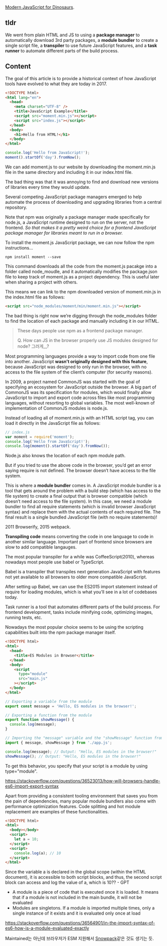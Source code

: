 
[Modern JavaScript for Dinosaurs](https://peterxjang.com/blog/modern-javascript-explained-for-dinosaurs.html).

## tldr

We went from plain HTML and JS to using a **package manager** to automatically download 3rd party packages, a **module bundler** to create a single script file, a **transpiler** to use future JavaScript features, and a **task runner** to automate different parts of the build process.

## Content

The goal of this article is to provide a historical context of how JavaScript tools have evolved to what they are today in 2017.

```html
<!DOCTYPE html>
<html lang="en">
  <head>
    <meta charset="UTF-8" />
    <title>JavaScript Example</title>
    <script src="moment.min.js"></script>
    <script src="index.js"></script>
  </head>
  <body>
    <h1>Hello from HTML!</h1>
  </body>
</html>
```

```js
console.log('Hello from JavaScript!');
moment().startOf('day').fromNow();
```

We can add moment.js to our website by downloading the moment.min.js file in the same directory and including it in our index.html file.

The bad thing was that it was annoying to find and download new versions of libraries every time they would update.

Several competing JavaScript package managers emerged to help automate the process of downloading and upgrading libraries from a central repository.

Note that npm was originally a package manager made specifically for node.js, a JavaScript runtime designed to run on the server, not the frontend. _So that makes it a pretty weird choice for a frontend JavaScript package manager for libraries meant to run in a browser._

To install the moment.js JavaScript package, we can now follow the npm instructions...

```
npm install moment --save
```

This command downloads all the code from the moment.js pacakge into a folder called node_moudle, and it automatically modifies the package.json file to keep track of moment.js as a project dependency. This is useful later when sharing a project with others.

This means we can link to the npm downloaded version of moment.min.js in the index.html file as follows:

```html
<script src="node_modules/moment/min/moment.min.js"></script>
```

The bad thing is right now we’re digging through the node_modules folder to find the location of each package and manually including it in our HTML.

> These days people use npm as a frontend package manager.
>
> Q. How can JS in the browser properly use JS modules designed for node? 그러게,,,?

Most programming languages provide a way to import code from one file into another. JavaScript **wasn’t originally designed with this feature**, because JavaScript was designed to only run in the browser, with no access to the file system of the client’s computer (for security reasons).

In 2009, a project named CommonJS was started with the goal of specifying an ecosystem for JavaScript outside the browser. A big part of CommonJS was its specification for modules, which would finally allow JavaScript to import and export code across files like most programming languages, without resorting to global variables. The most well-known of implementation of CommonJS modules is node.js.

Instead of loading all of moment.min.js with an HTML script tag, you can load it directly in the JavaScript file as follows:

```js
// index.js
var moment = require('moment');
console.log('Hello from JavaScript!');
console.log(moment().startOf('day').fromNow());
```

Node.js also knows the location of each npm module path.

But if you tried to use the above code in the browser, you’d get an error saying require is not defined. The browser doesn’t have access to the file system.

This is where a **module bundler** comes in. A JavaScript module bundler is a tool that gets around the problem with a build step (which has access to the file system) to create a final output that is browser compatible (which doesn’t need access to the file system). In this case, we need a module bundler to find all require statements (which is invalid browser JavaScript syntax) and replace them with the actual contents of each required file. The final result is a single bundled JavaScript file (with no require statements)!

2011 Browserify, 2015 webpack.

**Transpiling code** means converting the code in one language to code in another similar language. Important part of frontend since browsers are slow to add compatible langauges.

The most popular transpiler for a while was CoffeeScript(2010), whereas nowadays most people use babel or TypeScript.

Babel is a transpiler that transpiles next generation JavaScript with features not yet available to all browsers to older more compatible JavaScript.

After setting up Babel, we can use the ES2015 import statement instead of require for loading modules, which is what you’ll see in a lot of codebases today.

Task runner is a tool that automates different parts of the build process. For frontend development, tasks include minifying code, optimizing images, running tests, etc.

Nowadays the most popular choice seems to be using the scripting capabilities built into the npm package manager itself.

```html
<!DOCTYPE html>
<html>
  <head>
    <title>ES Modules in Browser</title>
  </head>
  <body>
    <script
      type="module"
      src="main.js"
    ></script>
  </body>
</html>
```

```js
// Exporting a variable from the module
export const message = 'Hello, ES modules in the browser!';

// Exporting a function from the module
export function showMessage() {
  console.log(message);
}
```

```js
// Importing the "message" variable and the "showMessage" function from the "app.js" module
import { message, showMessage } from './app.js';

console.log(message); // Output: "Hello, ES modules in the browser!"
showMessage(); // Output: "Hello, ES modules in the browser!"
```

To get this behavior, you specify that your script is a module by using type="module".

https://stackoverflow.com/questions/36523013/how-will-browsers-handle-es6-import-export-syntax

Apart from providing a consistent tooling environment that saves you from the pain of dependencies, many popular module bundlers also come with performance optimization features. Code splitting and hot module replacement are examples of these functionalities.

```html
<!DOCTYPE html>
<html>
  <body></body>
  <script>
    let a = 10;
  </script>
  <script>
    console.log(a); // 10
  </script>
</html>
```

Since the variable a is declared in the global scope (within the HTML document), it is accessible to both script blocks, and thus, the second script block can access and log the value of a, which is 10?? - GPT

- A module is a piece of code that is executed once it is loaded. It means that if a module is not included in the main bundle, it will not be evaluated
- Modules are singletons. If a module is imported multiple times, only a single instance of it exists and it is evaluated only once at load

https://stackoverflow.com/questions/36564901/in-the-import-syntax-of-es6-how-is-a-module-evaluated-exactly

Maintained는 아닌데 브라우저가 ESM 지원해서 [Snowpack](https://www.snowpack.dev/posts/2020-05-26-snowpack-2-0-release/)같은 것도 생기는 듯.
